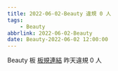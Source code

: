 ```yaml
---
title: 2022-06-02-Beauty 違規 0 人
tags:
    - Beauty
abbrlink: 2022-06-02-Beauty
date: Beauty-2022-06-02 12:00:00
---
```

Beauty 板 [板規連結](https://www.ptt.cc/bbs/Beauty/M.1630069980.A.84B.html)
昨天違規 0 人
